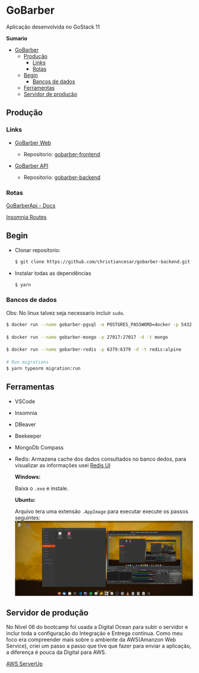 # GoBarber
Aplicação desenvolvida no GoStack 11

**Sumario**
- [GoBarber](#gobarber)
  - [Produção](#produção)
    - [Links](#links)
    - [Rotas](#rotas)
  - [Begin](#begin)
    - [Bancos de dados](#bancos-de-dados)
  - [Ferramentas](#ferramentas)
  - [Servidor de produção](#servidor-de-produção)


## Produção

### Links
- [GoBarber Web](https://gobarber.copyrights.tech/)
  - Repositorio:
  [gobarber-frontend](https://github.com/christiancesar/gobarber-frontend)

- [GoBarber API](https://api.gobarber.copyrights.tech/)
  - Repositorio:
  [gobarber-backend](https://github.com/christiancesar/gobarber-backend)

### Rotas

  [GoBarberApi - Docs](docs/APIDocumentation.md)

  [Insomnia Routes](docs/Insomnia_routes_gobarber)


## Begin

- Clonar repositorio:

  ```bash
  $ git clone https://github.com/christiancesar/gobarber-backend.git
  ```
- Instalar todas as dependências

  ```bash
  $ yarn
  ```

### Bancos de dados

Obs: No linux talvez seja necessario incluir `sudo`.

```bash
$ docker run --name gobarber-pgsql -e POSTGRES_PASSWORD=docker -p 5432:5432 -d postgres

$ docker run --name gobarber-mongo -p 27017:27017 -d -t mongo

$ docker run --name gobarber-redis -p 6379:6379 -d -t redis:alpine

# Run migrations
$ yarn typeorm migration:run
```

## Ferramentas
- VSCode

- Insomnia

- DBeaver

- Beekeeper

- MongoDb Compass

- Redis: Armazena cache dos dados consultados no banco dedos, para visualizar as informações usei [Redis UI](https://www.electronjs.org/apps/redis-gui-unofficial)

  **Windows:**

  Baixa o `.exe` e instale.

  **Ubuntu:**

  Arquivo tera uma extensão `.AppImage` para executar execute os passos seguintes:
  ![sparkless](docs/2021-04-28%2013-45-26.gif)

## Servidor de produção

No Nível 06 do bootcamp foi usada a Digital Ocean para subir o servidor e inclur toda a configuração do Integração e Entrega continua. Como meu foco era compreender mais sobre o ambiente da AWS(Amanzon Web Service), criei um passo a passo que tive que fazer para enviar a aplicação, a diferença é pouca da Digital para AWS.

[AWS ServerUp](docs/AwsServerUp.md)

